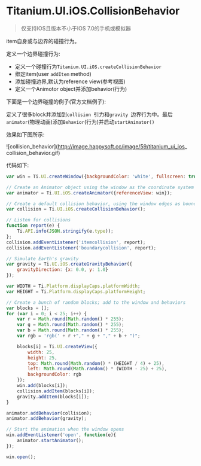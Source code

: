 # Titanium.UI.iOS.CollisionBehavior

> 仅支持IOS且版本不小于IOS 7.0的手机或模拟器

item自身或与边界的碰撞行为。

定义一个边界碰撞行为:

* 定义一个碰撞行为`Titanium.UI.iOS.createCollisionBehavior `
* 绑定item(user `addItem` method)
* 添加碰撞边界,默认为reference view(参考视图)
* 定义一个Animotor object并添加behavior(行为)

下面是一个边界碰撞的例子(官方文档例子):

定义了很多block并添加到`collision `引力和`gravity `边界行为中。最后`animator`(物理动画)添加`Behavior`(行为)并启动`startAnimator()`

效果如下图所示:

![collision_behavior](http://image.happysoft.cc/image/59/titanium_ui_ios_ collision_behavior.gif)

代码如下:

```javascript
var win = Ti.UI.createWindow({backgroundColor: 'white', fullscreen: true});

// Create an Animator object using the window as the coordinate system
var animator = Ti.UI.iOS.createAnimator({referenceView: win});

// Create a default collision behavior, using the window edges as boundaries
var collision = Ti.UI.iOS.createCollisionBehavior();

// Listen for collisions
function report(e) {
    Ti.API.info(JSON.stringify(e.type));
};
collision.addEventListener('itemcollision', report);
collision.addEventListener('boundarycollision', report);

// Simulate Earth's gravity
var gravity = Ti.UI.iOS.createGravityBehavior({
    gravityDirection: {x: 0.0, y: 1.0}
});

var WIDTH = Ti.Platform.displayCaps.platformWidth;
var HEIGHT = Ti.Platform.displayCaps.platformHeight;

// Create a bunch of random blocks; add to the window and behaviors
var blocks = [];   
for (var i = 0; i < 25; i++) {
    var r = Math.round(Math.random() * 255);
    var g = Math.round(Math.random() * 255);
    var b = Math.round(Math.random() * 255);
    var rgb = 'rgb(' + r +"," + g + "," + b + ")";

    blocks[i] = Ti.UI.createView({
        width: 25,
        height: 25,
        top: Math.round(Math.random() * (HEIGHT / 4) + 25),
        left: Math.round(Math.random() * (WIDTH - 25) + 25),
        backgroundColor: rgb
    });
    win.add(blocks[i]);
    collision.addItem(blocks[i]);
    gravity.addItem(blocks[i]);
}

animator.addBehavior(collision);
animator.addBehavior(gravity);

// Start the animation when the window opens
win.addEventListener('open', function(e){
    animator.startAnimator();
});

win.open();
```